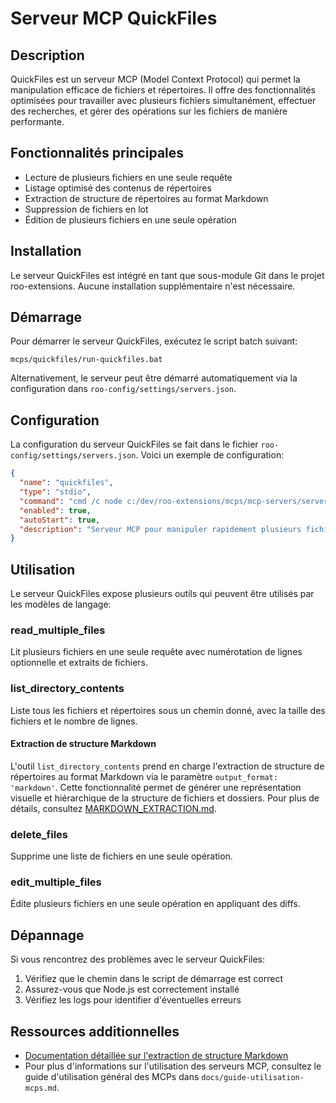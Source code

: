 # Serveur MCP QuickFiles

## Description

QuickFiles est un serveur MCP (Model Context Protocol) qui permet la manipulation efficace de fichiers et répertoires. Il offre des fonctionnalités optimisées pour travailler avec plusieurs fichiers simultanément, effectuer des recherches, et gérer des opérations sur les fichiers de manière performante.

## Fonctionnalités principales

- Lecture de plusieurs fichiers en une seule requête
- Listage optimisé des contenus de répertoires
- Extraction de structure de répertoires au format Markdown
- Suppression de fichiers en lot
- Édition de plusieurs fichiers en une seule opération

## Installation

Le serveur QuickFiles est intégré en tant que sous-module Git dans le projet roo-extensions. Aucune installation supplémentaire n'est nécessaire.

## Démarrage

Pour démarrer le serveur QuickFiles, exécutez le script batch suivant:

```batch
mcps/quickfiles/run-quickfiles.bat
```

Alternativement, le serveur peut être démarré automatiquement via la configuration dans `roo-config/settings/servers.json`.

## Configuration

La configuration du serveur QuickFiles se fait dans le fichier `roo-config/settings/servers.json`. Voici un exemple de configuration:

```json
{
  "name": "quickfiles",
  "type": "stdio",
  "command": "cmd /c node c:/dev/roo-extensions/mcps/mcp-servers/servers/quickfiles-server/build/index.js",
  "enabled": true,
  "autoStart": true,
  "description": "Serveur MCP pour manipuler rapidement plusieurs fichiers"
}
```

## Utilisation

Le serveur QuickFiles expose plusieurs outils qui peuvent être utilisés par les modèles de langage:

### read_multiple_files

Lit plusieurs fichiers en une seule requête avec numérotation de lignes optionnelle et extraits de fichiers.

### list_directory_contents

Liste tous les fichiers et répertoires sous un chemin donné, avec la taille des fichiers et le nombre de lignes.

#### Extraction de structure Markdown

L'outil `list_directory_contents` prend en charge l'extraction de structure de répertoires au format Markdown via le paramètre `output_format: 'markdown'`. Cette fonctionnalité permet de générer une représentation visuelle et hiérarchique de la structure de fichiers et dossiers. Pour plus de détails, consultez [MARKDOWN_EXTRACTION.md](./MARKDOWN_EXTRACTION.md).

### delete_files

Supprime une liste de fichiers en une seule opération.

### edit_multiple_files

Édite plusieurs fichiers en une seule opération en appliquant des diffs.

## Dépannage

Si vous rencontrez des problèmes avec le serveur QuickFiles:

1. Vérifiez que le chemin dans le script de démarrage est correct
2. Assurez-vous que Node.js est correctement installé
3. Vérifiez les logs pour identifier d'éventuelles erreurs

## Ressources additionnelles

- [Documentation détaillée sur l'extraction de structure Markdown](./MARKDOWN_EXTRACTION.md)
- Pour plus d'informations sur l'utilisation des serveurs MCP, consultez le guide d'utilisation général des MCPs dans `docs/guide-utilisation-mcps.md`.